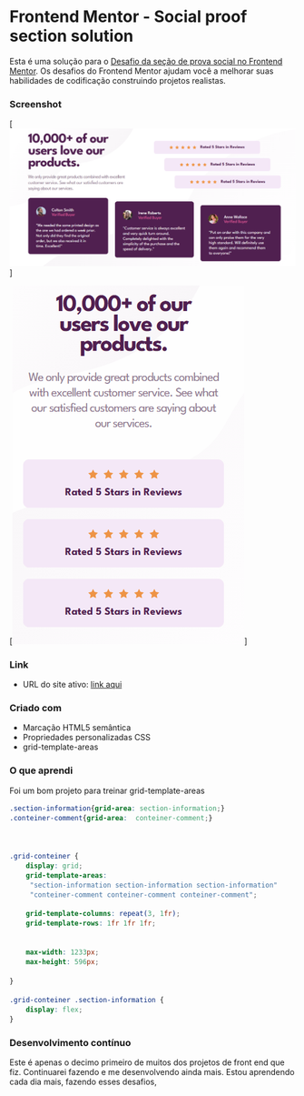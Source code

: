 # Frontend Mentor - Social proof section solution

Esta é uma solução para o [Desafio da seção de prova social no Frontend Mentor](https://www.frontendmentor.io/challenges/recipe-page-KiTsR8QQKm). Os desafios do Frontend Mentor ajudam você a melhorar suas habilidades de codificação construindo projetos realistas.


### Screenshot

[<img src="images/desktop-design.png" alt="Imagem da tela inicial do projeto seção de prova social ">]

[<img src="images/preview-mobile-design.gif" alt="gif da tela inicial do projeto cartão de visualização de 3 colunas">]


### Link


- URL do site ativo: [link aqui](https://projeto-social-proof-section.netlify.app//)



### Criado com

- Marcação HTML5 semântica
- Propriedades personalizadas CSS
- grid-template-areas




### O que aprendi

Foi um bom projeto para treinar grid-template-areas

```css
.section-information{grid-area: section-information;}
.conteiner-comment{grid-area:  conteiner-comment;}



.grid-conteiner {
    display: grid;
    grid-template-areas:
     "section-information section-information section-information"
     "conteiner-comment conteiner-comment conteiner-comment";

    grid-template-columns: repeat(3, 1fr);
    grid-template-rows: 1fr 1fr 1fr;

    
    max-width: 1233px;
    max-height: 596px;
    
}

.grid-conteiner .section-information {
    display: flex;
}

```

### Desenvolvimento contínuo

Este é apenas o decimo primeiro de muitos dos projetos de front end que fiz. Continuarei fazendo e me desenvolvendo ainda mais. Estou aprendendo cada dia mais, fazendo esses desafios, 
